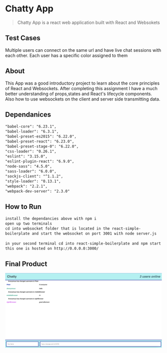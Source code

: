 # Chatty App
> Chatty App is a react web application built with React and Websokets

## Test Cases

Multiple users can connect on the same url and have live chat sessions with each other.
Each user has a specific color assigned to them

## About

This App was a good introductory project to learn about the core principles of React and Websockets. After completing this assignment I have a much better understanding of props,states and React's lifecycle components. Also how to use websockets on the client and server side transmitting data.


## Dependanices

    "babel-core": "6.23.1",
    "babel-loader": "6.3.1",
    "babel-preset-es2015": "6.22.0",
    "babel-preset-react": "6.23.0",
    "babel-preset-stage-0": "6.22.0",
    "css-loader": "0.26.1",
    "eslint": "3.15.0",
    "eslint-plugin-react": "6.9.0",
    "node-sass": "4.5.0",
    "sass-loader": "6.0.0",
    "sockjs-client": "^1.1.2",
    "style-loader": "0.13.1",
    "webpack": "2.2.1",
    "webpack-dev-server": "2.3.0"

## How to Run

    install the dependancies above with npm i
    open up two terminals
    cd into websocket folder that is located in the react-simple-boilerplate and start the websocket on port 3001 with node server.js

    in your second terminal cd into react-simple-boilerplate and npm start this one is hosted on http://0.0.0.0:3000/

    


## Final Product

!["sceenshot of url page"](./docs/ChatApp.png)


